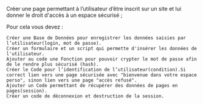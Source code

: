 Créer une page permettant à l’utilisateur d’être inscrit sur un site et lui donner le droit d'accès à un espace sécurisé ;

Pour cela vous devez :

    Créer une Base de Données pour enregistrer les données saisies par  l’utilisateur(login, mot de passe).
    Créer un formulaire et un script qui permette d'insérer les données de l'utilisateur.
    Ajouter au code une Fonction pour pouvoir crypter le mot de passe afin de le rendre plus sécurisé (hash).
    Créer le Code pour l’identification de l’utilisateur(condition).Si correct lien vers une page sécurisée avec "bienvenue dans votre espace perso", sinon lien vers une page "accès refusé".
    Ajouter un Code permettant de récupérer des données de pages en pages(session).
    Créer un code de déconnexion et destruction de la session.
